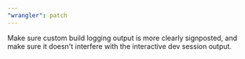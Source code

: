 ```yaml
---
"wrangler": patch
---
```


Make sure custom build logging output is more clearly signposted, and make sure it doesn't interfere with the interactive dev session output.
